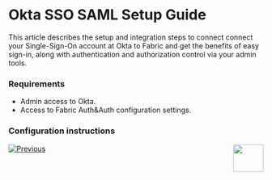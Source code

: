 # Okta SSO SAML Setup Guide

This article describes the setup and integration steps to connect connect your Single-Sign-On account at Okta to Fabric and get the benefits of easy sign-in, along with authentication and authorization control via your admin tools.

### Requirements

- Admin access to Okta.
- Access to Fabric Auth&Auth configuration settings.

### Configuration instructions





[![Previous](/articles/images/Previous.png)](/articles/26_fabric_security/06_data_masking.md)[<img align="right" width="60" height="54" src="/articles/images/Next.png">](/articles/26_fabric_security/05_fabric_webservices_security.md)